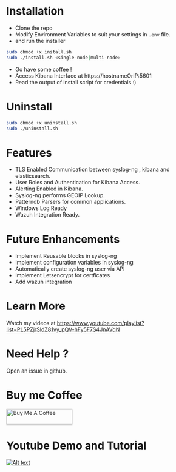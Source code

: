 
# Installation 
 - Clone the repo 
 - Modify Environment Variables to suit your settings in `.env` file.
 - and run the installer 
 ```bash
 sudo chmod +x install.sh
 sudo ./install.sh <single-node|multi-node>
 ```
 - Go have some coffee !
 - Access Kibana Interface at https://hostnameOrIP:5601 
 - Read the output of install script for credentials :)

# Uninstall
```bash
sudo chmod +x uninstall.sh
sudo ./uninstall.sh
```

# Features
 - TLS Enabled Communication between syslog-ng , kibana and elasticsearch.
 - User Roles and Authentication for Kibana Access.
 - Alerting Enabled in Kibana. 
 - Syslog-ng performs GEOIP Lookup. 
 - Patterndb Parsers for common applications. 
 - Windows Log Ready 
 - Wazuh Integration Ready. 
 
 
# Future Enhancements
- Implement Reusable blocks in syslog-ng 
- Implement configuration variables in syslog-ng
- Automatically create syslog-ng user via API
- Implement Letsencrypt for certficates
- Add wazuh integration

# Learn More

Watch my videos at https://www.youtube.com/playlist?list=PL5PZjrSldZ81vy_pQV-hFy5F7S4JnAVqN

# Need Help ? 

Open an issue in github. 

# Buy me Coffee

<a href="https://www.buymeacoffee.com/akn" target="_blank"><img src="https://www.buymeacoffee.com/assets/img/custom_images/orange_img.png" alt="Buy Me A Coffee" style="height: 41px !important;width: 174px !important;box-shadow: 0px 3px 2px 0px rgba(190, 190, 190, 0.5) !important;-webkit-box-shadow: 0px 3px 2px 0px rgba(190, 190, 190, 0.5) !important;" ></a>

# Youtube Demo and Tutorial
[![Alt text](https://img.youtube.com/vi/FAebMzEPS6A/0.jpg)](https://www.youtube.com/watch?v=FAebMzEPS6A)
